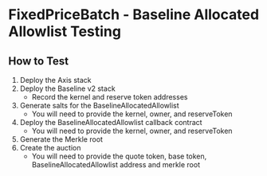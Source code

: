 # FixedPriceBatch - Baseline Allocated Allowlist Testing

## How to Test

1. Deploy the Axis stack
2. Deploy the Baseline v2 stack
    - Record the kernel and reserve token addresses
3. Generate salts for the BaselineAllocatedAllowlist
    - You will need to provide the kernel, owner, and reserveToken
4. Deploy the BaselineAllocatedAllowlist callback contract
    - You will need to provide the kernel, owner, and reserveToken
5. Generate the Merkle root
6. Create the auction
    - You will need to provide the quote token, base token, BaselineAllocatedAllowlist address and merkle root
